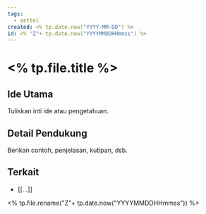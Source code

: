 ```yaml
---
tags:
  - zettel
created: <% tp.date.now("YYYY-MM-DD") %>
id: <% "Z"+ tp.date.now("YYYYMMDDHHmmss") %>
---
```


# <% tp.file.title %>

## Ide Utama

Tuliskan inti ide atau pengetahuan.

## Detail Pendukung

Berikan contoh, penjelasan, kutipan, dsb.

## Terkait
- [[...]]

<% tp.file.rename("Z"+ tp.date.now("YYYYMMDDHHmmss")) %>